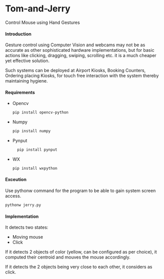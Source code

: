 # Tom-and-Jerry

Control Mouse using Hand Gestures

#### Introduction

Gesture control using Computer Vision and webcams may not be as accurate as other sophisticated hardware implementations, but for basic actions like clicking, dragging, swiping, scrolling etc. it is a much cheaper yet effective solution.

Such systems can be deployed at Airport Kiosks, Booking Counters, Ordering placing Kiosks, for touch free interaction with the system thereby maintaining hygiene. 

#### Requirements

  - Opencv   
    ```bash
    pip install opencv-python
    ```
  - Numpy 
    ```bash
    pip install numpy
    ```
  - Pynput  
    ```bash
      pip install pynput
    ```
  - WX
    ```bash
    pip install wxpython
    ```
    
    
#### Exceution

Use pythonw command for the program to be able to gain system screen access.

```bash
pythonw jerry.py
```
    
#### Implementation

It detects two states:
  - Moving mouse
  - Click
  
If it detects 2 objects of color (yellow, can be configured as per choice), it computed their centroid and mouves the mouse accordingly.

If it detects the 2 objects being very close to each other, it considers as click.
